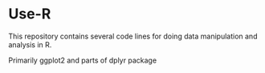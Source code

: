 # Use-R
This repository contains several code lines for doing data manipulation and analysis in R. 

Primarily ggplot2 and parts of dplyr package